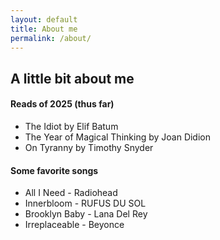```yaml
---
layout: default
title: About me
permalink: /about/
---
```


## A little bit about me 

#### Reads of 2025 (thus far)
- The Idiot by Elif Batum 
- The Year of Magical Thinking by Joan Didion
- On Tyranny by Timothy Snyder

#### Some favorite songs
- All I Need - Radiohead 
- Innerbloom - RUFUS DU SOL
- Brooklyn Baby - Lana Del Rey
- Irreplaceable - Beyonce

